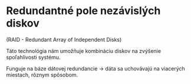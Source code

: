 # Redundantné pole nezávislých diskov
(RAID - Redundant Array of Independent Disks)

Táto technológia nám umožňuje kombináciu diskov na zvýšenie spoľahlivosti systému.

Funguje na báze dátovej redundancie -> dáta sa uchovávajú na viacerých miestach, rôznym spôsobom. 

